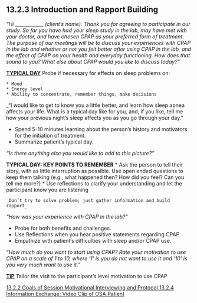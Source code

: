 ## 13.2.3 Introduction and Rapport Building

_“Hi ____________ (client’s name). Thank you for agreeing to participate in our study. So far you have had your sleep study in the lab, may have met with your doctor, and have chosen CPAP as your preferred form of treatment. The purpose of our meetings will be to discuss your experiences with CPAP in the lab and whether or not you felt better after using CPAP in the lab, and the effect of CPAP on your health and everyday functioning. How does that sound to you? What else about CPAP would you like to discuss today?”_

<div class="bs-callout bs-callout-info">
  <p>
    <strong><u>TYPICAL DAY</u></strong>
    Probe if necessary for effects on sleep problems on:

    * Mood
    * Energy level
    * Ability to concentrate, remember things, make decisions
  </p>
</div>

_“I would like to get to know you a little better, and learn how sleep apnea affects your life. What is a typical day like for you, and, if you like, tell me how your previous night’s sleep affects you as you go through your day.”

* Spend 5-10 minutes learning about the person’s history and motivators for the initiation of treatment.
* Summarize patient’s typical day.

_“Is there anything else you would like to add to this picture?”_

<div class="bs-callout bs-callout-info">
  <p>
    <strong>TYPICAL DAY: KEY POINTS TO REMEMBER</strong>
    * Ask the person to tell their story, with as little interruption as possible. Use open ended questions to keep them talking (e.g., what happened then? How did you feel? Can you tell me more?)
    * Use reflections to clarify your understanding and let the participant know you are listening

    _Don’t try to solve problem; just gather information and build rapport_
  </p>
</div>

_“How was your experience with CPAP in the lab?”_

* Probe for both benefits and challenges.
* Use Reflections when you hear positive statements regarding CPAP.
* Empathize with patient’s difficulties with sleep and/or CPAP use.

_“How much do you want to start using CPAP? Rate your motivation to use CPAP on a scale of 1 to 10, where ‘1’ is you do not want to use it and ‘10’ is you very much want to use it.”_

<div class="bs-callout bs-callout-info">
  <p>
    <strong><u>TIP</u></strong>
    Tailor the visit to the participant’s level motivation to use CPAP
  </p>
</div>


<div class="center">
<div class="btn-group">
  <a href=":pages_path:/manuals/motivational-interviewing/13-02-02-session-goals.md" class="btn btn-default">
    <span class="glyphicon glyphicon-chevron-left"></span>
    13.2.2 Goals of Session
  </a>

  <a href=":pages_path:/manuals/motivational-interviewing" class="btn btn-default">
    <span class="glyphicon glyphicon-chevron-up"></span>
    Motivational Interviewing and Protocol
  </a>

  <a href=":pages_path:/motivational-interviewing/13-02-04-info-exchange-video-clip.md" class="btn btn-success">
    13.2.4 Information Exchange: Video Clip of OSA Patient
    <span class="glyphicon glyphicon-chevron-right"></span>
  </a>
</div>
</div>
